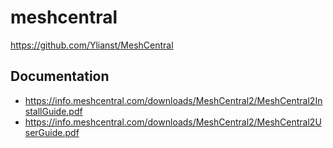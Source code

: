 # meshcentral

<https://github.com/Ylianst/MeshCentral>

## Documentation

- <https://info.meshcentral.com/downloads/MeshCentral2/MeshCentral2InstallGuide.pdf>
- <https://info.meshcentral.com/downloads/MeshCentral2/MeshCentral2UserGuide.pdf>
